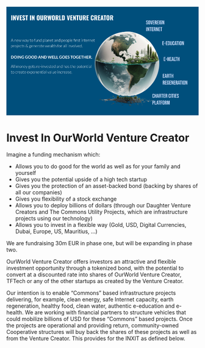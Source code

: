 ![alt_text](img/invest.png)

# Invest In OurWorld Venture Creator

Imagine a funding mechanism which:

* Allows you to do good for the world as well as for your family and yourself
* Gives you the potential upside of a high tech startup
* Gives you the protection of an asset-backed bond (backing by shares of all our companies) 
* Gives you flexibility of a stock exchange
* Allows you to deploy billions of dollars (through our Daughter Venture Creators and The Commons Utility Projects, which are infrastructure projects using our technology)
* Allows you to invest in a flexible way (Gold, USD, Digital Currencies, Dubai, Europe, US, Mauritius, …)

We are fundraising 30m EUR in phase one, but will be expanding in phase two.

OurWorld Venture Creator offers investors an attractive and flexible investment opportunity through a tokenized bond, with the potential to convert at a discounted rate into shares of OurWorld Venture Creator, TFTech or any of the other startups as created by the Venture Creator.

Our intention is to enable “Commons” based infrastructure projects delivering, for example, clean energy, safe Internet capacity, earth regeneration, healthy food, clean water, authentic e-education and e-health. We are working with financial partners to structure vehicles that could mobilize billions of USD for these “Commons” based projects. Once the projects are operational and providing return, community-owned Cooperative structures will buy back the shares of these projects as well as from the Venture Creator. This provides for the INXIT as defined below.